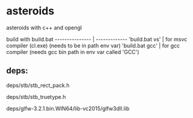 # asteroids
 asteroids with c++ and opengl
 
 build with build.bat
  --------------- | -------------
  'build.bat vs'  | for msvc compiler (cl.exe) (needs to be in path env var)
  'build.bat gcc' | for gcc compiler (needs gcc bin path in env var called 'GCC')
 
## deps:
 deps/stb/stb_rect_pack.h
 
 deps/stb/stb_truetype.h
 
 
 deps/glfw-3.2.1.bin.WIN64/lib-vc2015/glfw3dll.lib
 

